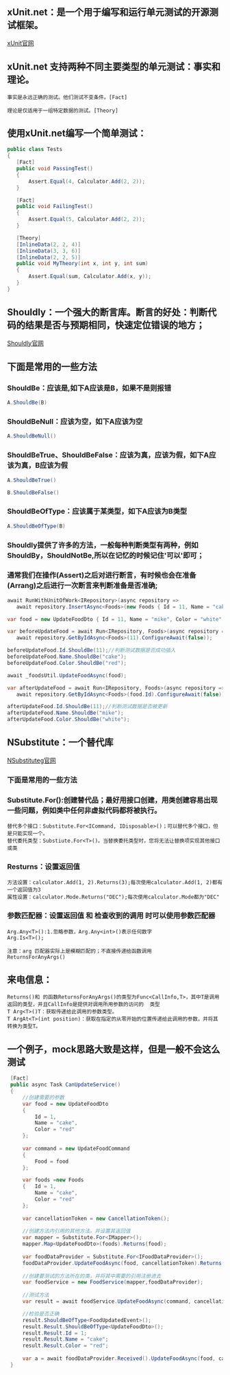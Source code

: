 ## xUnit.net：是一个用于编写和运行单元测试的开源测试框架。  
[xUnit官网](https://xunit.net/docs/getting-started/netfx/jetbrains-rider)
## xUnit.net 支持两种不同主要类型的单元测试：事实和理论。
```
事实是永远正确的测试。他们测试不变条件。[Fact]

理论是仅适用于一组特定数据的测试。[Theory]
```
## 使用xUnit.net编写一个简单测试：
```C#
public class Tests
{
   [Fact]
   public void PassingTest()
   {
       Assert.Equal(4, Calculator.Add(2, 2));
   }

   [Fact]
   public void FailingTest()
   {
       Assert.Equal(5, Calculator.Add(2, 2));
   }

   [Theory]
   [InlineData(2, 2, 4)]
   [InlineData(3, 3, 6)]
   [InlineData(2, 2, 5)]
   public void MyTheory(int x, int y, int sum)
   {
       Assert.Equal(sum, Calculator.Add(x, y));
   }
}
```
## Shouldly：一个强大的断言库。断言的好处：判断代码的结果是否与预期相同，快速定位错误的地方；
[Shouldly官网](https://xunit.net/docs/getting-started/netfx/jetbrains-rider)   
## 下面是常用的一些方法
### ShouldBe：应该是,如下A应该是B，如果不是则报错
```C#
A.ShouldBe(B)
```
### ShouldBeNull：应该为空，如下A应该为空
```C#
A.ShouldBeNull()
```
### ShouldBeTrue、ShouldBeFalse：应该为真，应该为假，如下A应该为真，B应该为假
```C#
A.ShouldBeTrue()

B.ShouldBeFalse()
```
### ShouldBeOfType：应该属于某类型，如下A应该为B类型
```C#
A.ShouldBeOfType(B)
```
### Shouldly提供了许多的方法，一般每种判断类型有两种，例如ShouldBy，ShouldNotBe,所以在记忆的时候记住'可以'即可；  

### 通常我们在操作(Assert)之后对进行断言，有时候也会在准备(Arrang)之后进行一次断言来判断准备是否准确;
```C#
await RunWithUnitOfWork<IRepository>(async repository =>
   await repository.InsertAsync<Foods>(new Foods { Id = 11, Name = "cake", Color = "red" }).ConfigureAwait(false));

var food = new UpdateFoodDto { Id = 11, Name = "mike", Color = "white" };

var beforeUpdateFood = await Run<IRepository, Foods>(async repository =>
   await repository.GetByIdAsync<Foods>(11).ConfigureAwait(false));

beforeUpdateFood.Id.ShouldBe(11);//判断测试数据是否成功插入
beforeUpdateFood.Name.ShouldBe("cake");
beforeUpdateFood.Color.ShouldBe("red");

await _foodsUtil.UpdateFoodAsync(food);

var afterUpdateFood = await Run<IRepository, Foods>(async repository =>
   await repository.GetByIdAsync<Foods>(food.Id).ConfigureAwait(false));

afterUpdateFood.Id.ShouldBe(11);//判断测试数据是否被更新
afterUpdateFood.Name.ShouldBe("mike");
afterUpdateFood.Color.ShouldBe("white");
```  
## NSubstitute：一个替代库  
[NSubstituteg官网](https://nsubstitute.github.io/help/return-for-args/)   
### 下面是常用的一些方法
###  Substitute.For<Interface>():创建替代品；最好用接口创建，用类创建容易出现一些问题，例如类中任何非虚拟代码都将被执行。
    替代多个接口：Substitute.For<ICommand, IDisposable>()；可以替代多个接口，但是只能实现一个。
    替代委托类型：Substiute.For<T>()。当替换委托类型时，您将无法让替换项实现其他接口或类
### Resturns：设置返回值
    方法设置：calculator.Add(1, 2).Returns(3);每次使用calculator.Add(1, 2)都有一个返回值为3
    属性设置：calculator.Mode.Returns("DEC");每次使用calculator.Mode都为"DEC"
### 参数匹配器：设置返回值 和 检查收到的调用 时可以使用参数匹配器   
    Arg.Any<T>():1.忽略参数，Arg.Any<int>()表示任何数字
    Arg.Is<T>();
   
    注意：arg 匹配器实际上是模糊匹配的；不直接传递给函数调用
    ReturnsForAnyArgs()
## 来电信息：
    Returns()和 的函数ReturnsForAnyArgs()的类型为Func<CallInfo,T>，其中T是调用返回的类型，并且CallInfo是提供对调用所用参数的访问的  类型  
    T Arg<T>()T：获取传递给此调用的参数类型。  
    T ArgAt<T>(int position)：获取在指定的从零开始的位置传递给此调用的参数，并将其转换为类型T。
## 一个例子，mock思路大致是这样，但是一般不会这么测试
```C#
 [Fact]
 public async Task CanUpdateService()
 {
     //创建需要的参数
     var food = new UpdateFoodDto
     {
         Id = 1,
         Name = "cake",
         Color = "red"
     };
     
     var command = new UpdateFoodCommand
     {
         Food = food
     };

     var foods =new Foods
     {   Id = 1,
         Name = "cake",
         Color = "red"
     };
     
     var cancellationToken = new CancellationToken();
     
     //创建方法内引用的其他方法，并设置其返回值
     var mapper = Substitute.For<IMapper>();
     mapper.Map<UpdateFoodDto>(foods).Returns(food);
     
     var foodDataProvider = Substitute.For<IFoodDataProvider>();
     foodDataProvider.UpdateFoodAsync(food, cancellationToken).Returns(Task.FromResult(foods));
   
     //创建要测试的方法所在的类，并将其中需要的引用注册进去
     var foodService = new FoodService(mapper,foodDataProvider);
    
     //测试方法
     var result = await foodService.UpdateFoodAsync(command, cancellationToken);

     //检验是否正确
     result.ShouldBeOfType<FoodUpdatedEvent>();
     result.Result.ShouldBeOfType<UpdateFoodDto>();
     result.Result.Id = 1;
     result.Result.Name = "cake";
     result.Result.Color = "red";
    
     var a = await foodDataProvider.Received().UpdateFoodAsync(food, cancellationToken);
 }
```
